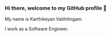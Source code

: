 ### Hi there, welcome to my GitHub profile 👋

My name is Karthikeyan Vaithilingam. 

I work as a Software Engineer.
